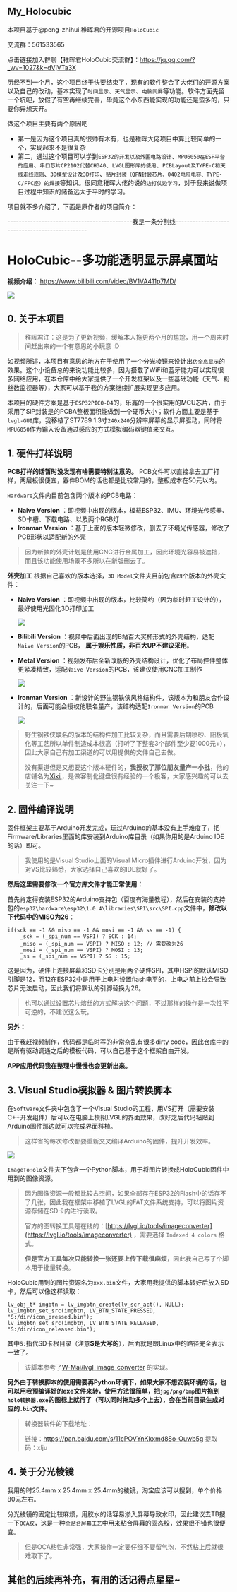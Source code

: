 ## My_Holocubic

本项目基于@peng-zhihui 稚晖君的开源项目`HoloCubic`

交流群：561533565

点击链接加入群聊【稚晖君HoloCubic交流群】：https://jq.qq.com/?_wv=1027&k=dVjVTa3X

历经不到一个月，这个项目终于快要结束了，现有的软件整合了大佬们的开源方案以及自己的改动，基本实现了`时间显示`、`天气显示`、`电脑同屏`等功能。软件方面先留一个坑吧，放假了有空再继续完善，毕竟这个小东西能实现的功能还是蛮多的，只要你异想天开。

做这个项目主要有两个原因吧
* 第一是因为这个项目真的很帅有木有，也是稚晖大佬项目中算比较简单的一个，实现起来不是很复杂
* 第二，通过这个项目可以学到`ESP32的开发以及外围电路设计`、`MPU6050在ESP平台的应用`、`串口芯片CP2102代替CH340`、`LVGL图形库的使用`、`PCBLayout及TYPE-C和天线走线规则`、`3D模型设计及3D打印`、`贴片封装（QFN封装芯片、0402电阻电容、TYPE-C/FPC座）的焊接`等知识。很同意稚晖大佬的说的`边打仗边学习`，对于我来说做项目过程中知识的储备远大于平时的学习。

项目就不多介绍了，下面是原作者的项目简介：

--------------------------------------------我是一条分割线-----------------------------------------------

# HoloCubic--多功能透明显示屏桌面站

**视频介绍：** https://www.bilibili.com/video/BV1VA411p7MD/

![](/5.Docs/Images/Holo1.jpg)

## 0. 关于本项目

> 稚晖君注：这是为了更新视频，缓解本人拖更两个月的尴尬，用一个周末时间赶出来的一个有意思的小玩意 :D

如视频所述，本项目有意思的地方在于使用了一个分光棱镜来设计出`伪全息显示`的效果。这个小设备总的来说功能比较多，因为搭载了WiFi和蓝牙能力可以实现很多网络应用，在本仓库中给大家提供了一个开发框架以及一些基础功能（天气、粉丝数监视器等），大家可以基于我的方案继续扩展实现更多应用。

本项目的硬件方案是基于`ESP32PICO-D4`的，乐鑫的一个很实用的MCU芯片，由于采用了SiP封装是的PCBA整板面积能做到一个硬币大小；软件方面主要是基于`lvgl-GUI`库，我移植了ST7789 1.3寸`240x240`分辨率屏幕的显示屏驱动，同时将`MPU6050`作为输入设备通过感应的方式模拟编码器键值来交互。

## 1. 硬件打样说明

**PCB打样的话暂时没发现有啥需要特别注意的。** PCB文件可以直接拿去工厂打样，两层板很便宜，器件BOM的话也都是比较常用的，整板成本在50元以内。

`Hardware`文件内目前包含两个版本的PCB电路：

* **Naive Version** ：即视频中出现的版本，板载ESP32、IMU、环境光传感器、SD卡槽、下载电路、以及两个RGB灯
* **Ironman Version** ：基于上面的版本轻微修改，删去了环境光传感器，修改了PCB形状以适配新的外壳

> 因为新款的外壳计划是使用CNC进行金属加工，因此环境光容易被遮挡，而且该功能使用场景不多所以在新版删去了。

**外壳加工** 根据自己喜欢的版本选择，`3D Model`文件夹目前包含四个版本的外壳文件：

* **Naive Version** ：即视频中出现的版本，比较简约（因为临时赶工设计的），最好使用光固化3D打印加工

  ![](/5.Docs/Images/Holo3.png)

* **Bilibili Version** ：视频中后面出现的B站百大奖杯形式的外壳结构，适配`Naive Version`的PCB， **属于娱乐性质，非百大UP不建议采用**。

* **Metal Version** ：视频发布后全新改版的外壳结构设计，优化了布局控件整体更紧凑精致，适配`Naive Version`的PCB，该建议使用CNC加工制作

  ![](/5.Docs/Images/Holo2.jpg)

* **Ironman Version** ：新设计的野生钢铁侠风格结构件，该版本为和朋友合作设计的，后面可能会授权他联名量产，该结构适配`Ironman Version`的PCB

  ![](/5.Docs/Images/Holo.jpg)

> 野生钢铁侠联名的版本的结构件加工比较复杂，而且需要后期喷砂、阳极氧化等工艺所以单件制造成本很高（打听了下整套3个部件至少要1000元+），因此大家自己有加工渠道的可以用提供的文件自己去做。
>
> 没有渠道但是又想要这个版本硬件的，**我授权了那位朋友量产一小批**，他的店铺名为[Xikii](https://shop68240117.taobao.com)，是做客制化键盘很有经验的一个极客，大家感兴趣的可以去关注一下~

## 2. 固件编译说明

固件框架主要基于Arduino开发完成，玩过Arduino的基本没有上手难度了，把Firmware/Libraries里面的库安装到Arduino库目录（如果你用的是Arduino IDE的话）即可。

> 我使用的是Visual Studio上面的Visual Micro插件进行Arduino开发，因为对VS比较熟悉，大家选择自己喜欢的IDE就好了。

**然后这里需要修改一个官方库文件才能正常使用：**

首先肯定得安装ESP32的Arduino支持包（百度有海量教程），然后在安装的支持包的`esp32\hardware\esp32\1.0.4\libraries\SPI\src\SPI.cpp`文件中，**修改以下代码中的MISO为26**：

    if(sck == -1 && miso == -1 && mosi == -1 && ss == -1) {
        _sck = (_spi_num == VSPI) ? SCK : 14;
        _miso = (_spi_num == VSPI) ? MISO : 12; // 需要改为26
        _mosi = (_spi_num == VSPI) ? MOSI : 13;
        _ss = (_spi_num == VSPI) ? SS : 15;
这是因为，硬件上连接屏幕和SD卡分别是用两个硬件SPI，其中HSPI的默认MISO引脚是12，而12在ESP32中是用于上电时设置flash电平的，上电之前上拉会导致芯片无法启动，因此我们将默认的引脚替换为26。

> 也可以通过设置芯片熔丝的方式解决这个问题，不过那样的操作是一次性不可逆的，不建议这么玩。

**另外：**

由于我赶视频制作，代码都是临时写的非常杂乱有很多dirty code，因此仓库中的是所有驱动调通之后的模板代码，可以自己基于这个框架自由开发。

**APP应用代码我在整理中慢慢也会更新出来。**

## 3. Visual Studio模拟器 & 图片转换脚本

在`Software`文件夹中包含了一个Visual Studio的工程，用VS打开（需要安装C++开发组件）后可以在电脑上模拟LVGL的界面效果，改好之后代码粘贴到Arduino固件那边就可以完成界面移植。

> 这样省的每次修改都要重新交叉编译Arduino的固件，提升开发效率。

![](/5.Docs/Images/Holo4.jpg)

`ImageToHolo`文件夹下包含一个Python脚本，用于将图片转换成HoloCubic固件中用到的图像资源。

> 因为图像资源一般都比较占空间，如果全部存在ESP32的Flash中的话存不了几张，因此我在框架中移植了LVGL的FAT文件系统支持，可以将图片资源存储在SD卡内进行读取。
>
> 官方的图转换工具是在线的：[https://lvgl.io/tools/imageconverter](https://lvgl.io/tools/imageconverter) ，需要选择 `Indexed 4 colors` 格式。
>
> **但是官方工具每次只能转换一张还要上传下载很麻烦**，因此我自己写了个脚本用于批量转换。

HoloCubic用到的图片资源名为`xxx.bin`文件，大家用我提供的脚本转好后放入SD卡，然后可以像这样读取：

```
lv_obj_t* imgbtn = lv_imgbtn_create(lv_scr_act(), NULL);
lv_imgbtn_set_src(imgbtn, LV_BTN_STATE_PRESSED, "S:/dir/icon_pressed.bin");
lv_imgbtn_set_src(imgbtn, LV_BTN_STATE_RELEASED, "S:/dir/icon_released.bin");
```

其中`S:`指代SD卡根目录（注意**S是大写的**），后面就是跟Linux中的路径完全表示一致了。

> 该脚本参考了[W-Mai/lvgl_image_converter](https://github.com/W-Mai/lvgl_image_converter) 的实现。



**另外由于转换脚本的使用需要再Python环境下，如果大家不想安装环境的话，也可以用我预编译好的exe文件来转，使用方法很简单，把`jpg/png/bmp`图片拖到`holo转换器.exe`的图标上就行了（可以同时拖动多个上去），会在当前目录生成对应的`.bin`文件。**

> 转换器软件的下载地址：
>
> 链接：https://pan.baidu.com/s/11cPOVYnKkxmd88o-Ouwb5g  提取码：xlju 

## 4. 关于分光棱镜

我用的时25.4mm x 25.4mm x 25.4mm的棱镜，淘宝应该可以搜到，单个价格80元左右。

分光棱镜的固定比较麻烦，用胶水的话容易渗入屏幕导致水印，因此建议去TB搜一下`OCA胶`，这是一种`全贴合屏幕工艺`中用来粘合屏幕的固态胶，效果很不错也很便宜。

> 但是OCA粘性非常强，大家操作一定要仔细不要留气泡，不然粘上后就很难取下了。

## 其他的后续再补充，有用的话记得点星星~

